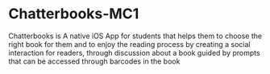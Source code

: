 # Chatterbooks-MC1
Chatterbooks is A native iOS App for students that helps them to choose the right book for them and to enjoy the reading process by creating a social interaction for readers, through discussion about a book guided by prompts that can be accessed through barcodes in the book
